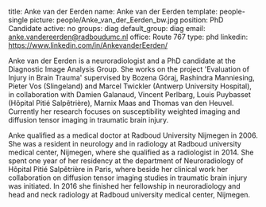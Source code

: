 title: Anke van der Eerden
name: Anke van der Eerden
template: people-single
picture: people/Anke_van_der_Eerden_bw.jpg
position: PhD Candidate
active: no
groups: diag
default_group: diag
email: anke.vandereerden@radboudumc.nl
office: Route 767
type: phd
linkedin: https://www.linkedin.com/in/AnkevanderEerden/

Anke van der Eerden is a neuroradiologist and a PhD candidate at the Diagnostic Image Analysis Group. She works on the project 'Evaluation of Injury in Brain Trauma' supervised by Bozena Góraj, Rashindra Manniesing, Pieter Vos (Slingeland) and Marcel Twickler (Antwerp University Hospital), in collaboration with Damien Galanaud, Vincent Perlbarg, Louis Puybasset (Hôpital Pitié Salpêtrière), Marnix Maas and Thomas van den Heuvel. Currently her research focuses on susceptibility weighted imaging and diffusion tensor imaging in traumatic brain injury.

Anke qualified as a medical doctor at Radboud University Nijmegen in 2006. She was a resident in neurology and in radiology at Radboud university medical center, Nijmegen, where she qualified as a radiologist in 2014. She spent one year of her residency at the department of Neuroradiology of Hôpital Pitié Salpêtrière in Paris, where beside her clinical work her collaboration on diffusion tensor imaging studies in traumatic brain injury was initiated. In 2016 she finished her fellowship in neuroradiology and head and neck radiology at Radboud university medical center, Nijmegen.
